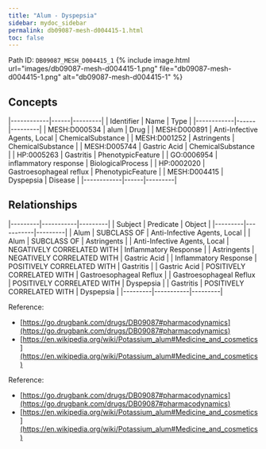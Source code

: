 ```yaml
---
title: "Alum - Dyspepsia"
sidebar: mydoc_sidebar
permalink: db09087-mesh-d004415-1.html
toc: false 
---
```



Path ID: `DB09087_MESH_D004415_1`
{% include image.html url="images/db09087-mesh-d004415-1.png" file="db09087-mesh-d004415-1.png" alt="db09087-mesh-d004415-1" %}

## Concepts

|------------|------|---------|
| Identifier | Name | Type    |
|------------|------|---------|
| MESH:D000534 | alum | Drug |
| MESH:D000891 | Anti-Infective Agents, Local | ChemicalSubstance |
| MESH:D001252 | Astringents | ChemicalSubstance |
| MESH:D005744 | Gastric Acid | ChemicalSubstance |
| HP:0005263 | Gastritis | PhenotypicFeature |
| GO:0006954 | inflammatory response | BiologicalProcess |
| HP:0002020 | Gastroesophageal reflux | PhenotypicFeature |
| MESH:D004415 | Dyspepsia | Disease |
|------------|------|---------|

## Relationships

|---------|-----------|---------|
| Subject | Predicate | Object  |
|---------|-----------|---------|
| Alum | SUBCLASS OF | Anti-Infective Agents, Local |
| Alum | SUBCLASS OF | Astringents |
| Anti-Infective Agents, Local | NEGATIVELY CORRELATED WITH | Inflammatory Response |
| Astringents | NEGATIVELY CORRELATED WITH | Gastric Acid |
| Inflammatory Response | POSITIVELY CORRELATED WITH | Gastritis |
| Gastric Acid | POSITIVELY CORRELATED WITH | Gastroesophageal Reflux |
| Gastroesophageal Reflux | POSITIVELY CORRELATED WITH | Dyspepsia |
| Gastritis | POSITIVELY CORRELATED WITH | Dyspepsia |
|---------|-----------|---------|

Reference: 
  - [https://go.drugbank.com/drugs/DB09087#pharmacodynamics](https://go.drugbank.com/drugs/DB09087#pharmacodynamics)
  - [https://en.wikipedia.org/wiki/Potassium_alum#Medicine_and_cosmetics](https://en.wikipedia.org/wiki/Potassium_alum#Medicine_and_cosmetics)

Reference: 
  - [https://go.drugbank.com/drugs/DB09087#pharmacodynamics](https://go.drugbank.com/drugs/DB09087#pharmacodynamics)
  - [https://en.wikipedia.org/wiki/Potassium_alum#Medicine_and_cosmetics](https://en.wikipedia.org/wiki/Potassium_alum#Medicine_and_cosmetics)
